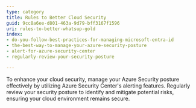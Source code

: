 ```yaml
---
type: category
title: Rules to Better Cloud Security
guid: 9cc8a6ee-d801-463a-9d79-bff3167f1596
uri: rules-to-better-whatsup-gold
index:
- do-you-follow-best-practices-for-managing-microsoft-entra-id
- the-best-way-to-manage-your-azure-security-posture
- alert-for-azure-security-center
- regularly-review-your-security-posture

---
```


To enhance your cloud security, manage your Azure Security posture effectively by utilizing Azure Security Center's alerting features. Regularly review your security posture to identify and mitigate potential risks, ensuring your cloud environment remains secure.
